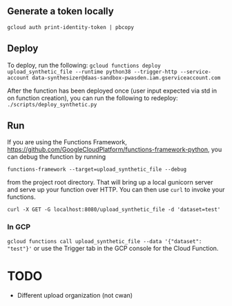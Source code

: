 ## Generate a token locally
`gcloud auth print-identity-token | pbcopy`
## Deploy
To deploy, run the following:
`gcloud functions deploy upload_synthetic_file --runtime python38 --trigger-http --service-account data-synthesizer@daas-sandbox-pwasden.iam.gserviceaccount.com`

After the function has been deployed once (user input expected via std in on function creation), you can run the following to redeploy:
`./scripts/deploy_synthetic.py`
## Run
If you are using the Functions Framework, https://github.com/GoogleCloudPlatform/functions-framework-python, you can debug the function by running

`functions-framework --target=upload_synthetic_file --debug`

from the project root directory.  That will bring up a local gunicorn server and serve up your function over HTTP.  You can then use `curl` to invoke your functions.

`curl -X GET -G localhost:8080/upload_synthetic_file -d 'dataset=test'`
### In GCP
`gcloud functions call upload_synthetic_file --data '{"dataset": "test"}'`
 or use the Trigger tab in the GCP console for the Cloud Function.

# TODO
- Different upload organization (not cwan)